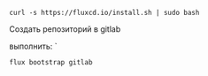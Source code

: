 ```shell
curl -s https://fluxcd.io/install.sh | sudo bash
```

Создать репозиторий в gitlab

выполнить:
`
```shell
flux bootstrap gitlab
```

